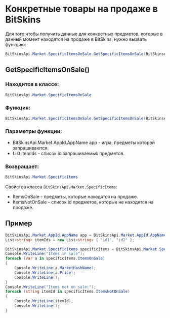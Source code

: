 ﻿# Конкретные товары на продаже в BitSkins

Для того чтобы получить данные для конкретных предметов, которые в данный момент находятся на продаже в BitSkins, нужно вызвать функцию:

```csharp
BitSkinsApi.Market.SpecificItemsOnSale.GetSpecificItemsOnSale(BitSkinsApi.Market.AppId.AppName app, List<string> itemIds);
```

## GetSpecificItemsOnSale()

### Находится в классе:

```csharp
BitSkinsApi.Market.SpecificItemsOnSale
```

### Функция:

```csharp
BitSkinsApi.Market.SpecificItemsOnSale.GetSpecificItemsOnSale(BitSkinsApi.Market.AppId.AppName app, List<string> itemIds);
```

### Параметры функции:

* BitSkinsApi.Market.AppId.AppName app - игра, предметы которой запрашиваются.
* List<string> itemIds - список id запрашиваемых предметов.

### Возвращает:

```csharp
BitSkinsApi.Market.SpecificItems
```

Свойства класса ```BitSkinsApi.Market.SpecificItems```:
* ItemsOnSale - предметы, которые находятся на продаже.
* ItemsNotOnSale - список id предметов, которые не находятся на продаже.

## Пример

```csharp
BitSkinsApi.Market.AppId.AppName app = BitSkinsApi.Market.AppId.AppName.CounterStrikGlobalOffensive;
List<string> itemIds = new List<string> { "id1", "id2" };

BitSkinsApi.Market.SpecificItems specificItems = BitSkinsApi.Market.SpecificItemsOnSale.GetSpecificItemsOnSale(app, itemIds);
Console.WriteLine("Items in sale");
foreach (var a in specificItems.ItemsOnSale)
{
    Console.WriteLine(a.MarketHashName);
    Console.WriteLine(a.Price);
    Console.WriteLine();
}
Console.WriteLine("Items not on sale:");
foreach (string itemId in specificItems.ItemsNotOnSale)
{
    Console.WriteLine(itemId);
    Console.WriteLine();
}
```